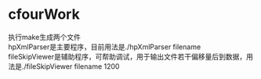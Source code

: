 # cfourWork
执行make生成两个文件<br /> 
hpXmlParser是主要程序，目前用法是./hpXmlParser filename<br /> 
fileSkipViewer是辅助程序，可帮助调试，用于输出文件若干偏移量后到数据，用法是./fileSkipViewer filename 1200
